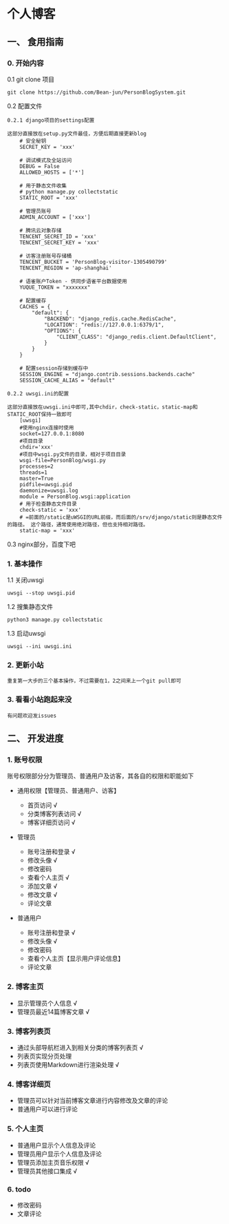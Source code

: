 # 个人博客

## 一、 食用指南

### 0. 开始内容

0.1 git clone 项目

`git clone https://github.com/Bean-jun/PersonBlogSystem.git`

0.2 配置文件

    0.2.1 django项目的settings配置
    
    这部分直接放在setup.py文件最佳，方便后期直接更新blog
        # 安全秘钥
        SECRET_KEY = 'xxx'
    
        # 调试模式及全站访问
        DEBUG = False
        ALLOWED_HOSTS = ['*']
    
        # 用于静态文件收集
        # python manage.py collectstatic
        STATIC_ROOT = 'xxx'
    
        # 管理员账号
        ADMIN_ACCOUNT = ['xxx']
    
        # 腾讯云对象存储
        TENCENT_SECRET_ID = 'xxx'
        TENCENT_SECRET_KEY = 'xxx'
    
        # 访客注册账号存储桶
        TENCENT_BUCKET = 'PersonBlog-visitor-1305490799'
        TENCENT_REGION = 'ap-shanghai'
    
        # 语雀账户Token - 供同步语雀平台数据使用
        YUQUE_TOKEN = "xxxxxxx"
        
        # 配置缓存
        CACHES = {
            "default": {
                "BACKEND": "django_redis.cache.RedisCache",
                "LOCATION": "redis://127.0.0.1:6379/1",
                "OPTIONS": {
                    "CLIENT_CLASS": "django_redis.client.DefaultClient",
                }
            }
        }
        
        # 配置session存储到缓存中
        SESSION_ENGINE = "django.contrib.sessions.backends.cache"
        SESSION_CACHE_ALIAS = "default"
    
    0.2.2 uwsgi.ini的配置
    
    这部分直接放在uwsgi.ini中即可,其中chdir，check-static，static-map和STATIC_ROOT保持一致即可
        [uwsgi]
        #使用nginx连接时使用
        socket=127.0.0.1:8080
        #项目目录
        chdir='xxx'
        #项目中wsgi.py文件的目录，相对于项目目录
        wsgi-file=PersonBlog/wsgi.py
        processes=2
        threads=1
        master=True
        pidfile=uwsgi.pid
        daemonize=uwsgi.log
        module = PersonBlog.wsgi:application
        # 用于检查静态文件目录
        check-static = 'xxx'
        # =前面的/static是uWSGI的URL前缀，而后面的/srv/django/static则是静态文件的路径。 这个路径，通常使用绝对路径，但也支持相对路径。
        static-map = 'xxx'

0.3 nginx部分，百度下吧

### 1. 基本操作

1.1 关闭uwsgi

    uwsgi --stop uwsgi.pid

1.2 搜集静态文件

    python3 manage.py collectstatic

1.3 启动uwsgi

    uwsgi --ini uwsgi.ini

### 2. 更新小站

    重复第一大步的三个基本操作，不过需要在1，2之间来上一个git pull即可

### 3. 看看小站跑起来没

    有问题欢迎发issues


## 二、 开发进度

### 1. 账号权限

账号权限部分分为管理员、普通用户及访客，其各自的权限和职能如下

- 通用权限【管理员、普通用户、访客】
    - 首页访问 √
    - 分类博客列表访问 √
    - 博客详细页访问 √

- 管理员
    - 账号注册和登录 √
    - 修改头像 √
    - 修改密码
    - 查看个人主页 √
    - 添加文章 √
    - 修改文章 √
    - 评论文章

- 普通用户
    - 账号注册和登录 √
    - 修改头像 √
    - 修改密码
    - 查看个人主页【显示用户评论信息】
    - 评论文章

### 2. 博客主页

- 显示管理员个人信息 √
- 管理员最近14篇博客文章 √

### 3. 博客列表页

- 通过头部导航栏进入到相关分类的博客列表页 √
- 列表页实现分页处理
- 列表页使用Markdown进行渲染处理 √

### 4. 博客详细页

- 管理员可以针对当前博客文章进行内容修改及文章的评论
- 普通用户可以进行评论

### 5. 个人主页

- 普通用户显示个人信息及评论
- 管理员用户显示个人信息及评论
- 管理员添加主页音乐权限 √
- 管理员其他接口集成 √

### 6. todo

- 修改密码
- 文章评论
